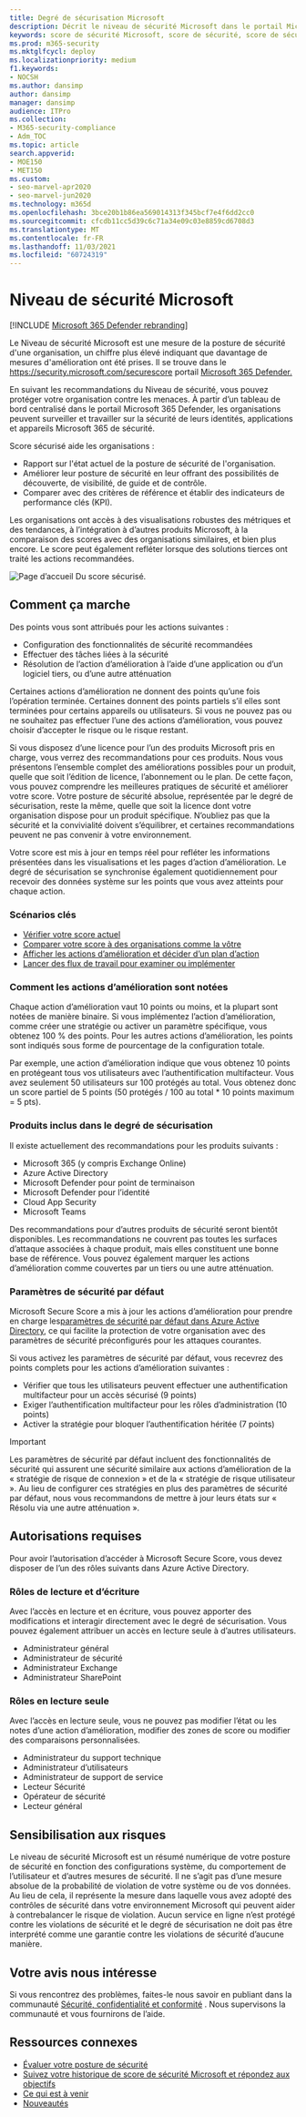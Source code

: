 ```yaml
---
title: Degré de sécurisation Microsoft
description: Décrit le niveau de sécurité Microsoft dans le portail Microsoft 365 Defender, comment améliorer votre posture de sécurité et ce à quoi les administrateurs de sécurité peuvent s’attendre.
keywords: score de sécurité Microsoft, score de sécurité, score de sécurité Office 365, score de sécurité Microsoft, Microsoft 365 Defender portail, actions d’amélioration
ms.prod: m365-security
ms.mktglfcycl: deploy
ms.localizationpriority: medium
f1.keywords:
- NOCSH
ms.author: dansimp
author: dansimp
manager: dansimp
audience: ITPro
ms.collection:
- M365-security-compliance
- Adm_TOC
ms.topic: article
search.appverid:
- MOE150
- MET150
ms.custom:
- seo-marvel-apr2020
- seo-marvel-jun2020
ms.technology: m365d
ms.openlocfilehash: 3bce20b1b86ea569014313f345bcf7e4f6dd2cc0
ms.sourcegitcommit: cfcdb11cc5d39c6c71a34e09c03e8859cd6708d3
ms.translationtype: MT
ms.contentlocale: fr-FR
ms.lasthandoff: 11/03/2021
ms.locfileid: "60724319"
---
```

# <a name="microsoft-secure-score"></a>Niveau de sécurité Microsoft

[!INCLUDE [Microsoft 365 Defender rebranding](../includes/microsoft-defender.md)]

Le Niveau de sécurité Microsoft est une mesure de la posture de sécurité d'une organisation, un chiffre plus élevé indiquant que davantage de mesures d'amélioration ont été prises. Il se trouve dans le https://security.microsoft.com/securescore portail [Microsoft 365 Defender.](microsoft-365-defender.md#the-microsoft-365-defender-portal)

En suivant les recommandations du Niveau de sécurité, vous pouvez protéger votre organisation contre les menaces. À partir d’un tableau de bord centralisé dans le portail Microsoft 365 Defender, les organisations peuvent surveiller et travailler sur la sécurité de leurs identités, applications et appareils Microsoft 365 de sécurité.

Score sécurisé aide les organisations :  

* Rapport sur l'état actuel de la posture de sécurité de l'organisation.
* Améliorer leur posture de sécurité en leur offrant des possibilités de découverte, de visibilité, de guide et de contrôle.  
* Comparer avec des critères de référence et établir des indicateurs de performance clés (KPI).

Les organisations ont accès à des visualisations robustes des métriques et des tendances, à l’intégration à d’autres produits Microsoft, à la comparaison des scores avec des organisations similaires, et bien plus encore. Le score peut également refléter lorsque des solutions tierces ont traité les actions recommandées.

![Page d’accueil Du score sécurisé.](../../media/secure-score/secure-score-home-page.png)

## <a name="how-it-works"></a>Comment ça marche

Des points vous sont attribués pour les actions suivantes :

- Configuration des fonctionnalités de sécurité recommandées
- Effectuer des tâches liées à la sécurité
- Résolution de l’action d’amélioration à l’aide d’une application ou d’un logiciel tiers, ou d’une autre atténuation

Certaines actions d’amélioration ne donnent des points qu’une fois l’opération terminée. Certaines donnent des points partiels s’il elles sont terminées pour certains appareils ou utilisateurs. Si vous ne pouvez pas ou ne souhaitez pas effectuer l’une des actions d’amélioration, vous pouvez choisir d’accepter le risque ou le risque restant.

Si vous disposez d’une licence pour l’un des produits Microsoft pris en charge, vous verrez des recommandations pour ces produits. Nous vous présentons l’ensemble complet des améliorations possibles pour un produit, quelle que soit l’édition de licence, l’abonnement ou le plan. De cette façon, vous pouvez comprendre les meilleures pratiques de sécurité et améliorer votre score. Votre posture de sécurité absolue, représentée par le degré de sécurisation, reste la même, quelle que soit la licence dont votre organisation dispose pour un produit spécifique. N’oubliez pas que la sécurité et la convivialité doivent s’équilibrer, et certaines recommandations peuvent ne pas convenir à votre environnement.

Votre score est mis à jour en temps réel pour refléter les informations présentées dans les visualisations et les pages d’action d’amélioration. Le degré de sécurisation se synchronise également quotidiennement pour recevoir des données système sur les points que vous avez atteints pour chaque action.

### <a name="key-scenarios"></a>Scénarios clés

- [Vérifier votre score actuel](microsoft-secure-score-improvement-actions.md#check-your-current-score)
- [Comparer votre score à des organisations comme la vôtre](microsoft-secure-score-history-metrics-trends.md#compare-your-score-to-organizations-like-yours)
- [Afficher les actions d’amélioration et décider d’un plan d’action](microsoft-secure-score-improvement-actions.md#take-action-to-improve-your-score)
- [Lancer des flux de travail pour examiner ou implémenter](microsoft-secure-score-improvement-actions.md#view-improvement-action-details)

### <a name="how-improvement-actions-are-scored"></a>Comment les actions d’amélioration sont notées

Chaque action d’amélioration vaut 10 points ou moins, et la plupart sont notées de manière binaire. Si vous implémentez l’action d’amélioration, comme créer une stratégie ou activer un paramètre spécifique, vous obtenez 100 % des points. Pour les autres actions d’amélioration, les points sont indiqués sous forme de pourcentage de la configuration totale.

Par exemple, une action d’amélioration indique que vous obtenez 10 points en protégeant tous vos utilisateurs avec l’authentification multifacteur. Vous avez seulement 50 utilisateurs sur 100 protégés au total. Vous obtenez donc un score partiel de 5 points (50 protégés / 100 au total * 10 points maximum = 5 pts).

### <a name="products-included-in-secure-score"></a>Produits inclus dans le degré de sécurisation

Il existe actuellement des recommandations pour les produits suivants :

- Microsoft 365 (y compris Exchange Online)
- Azure Active Directory
- Microsoft Defender pour point de terminaison
- Microsoft Defender pour l’identité
- Cloud App Security
- Microsoft Teams

Des recommandations pour d’autres produits de sécurité seront bientôt disponibles. Les recommandations ne couvrent pas toutes les surfaces d’attaque associées à chaque produit, mais elles constituent une bonne base de référence. Vous pouvez également marquer les actions d’amélioration comme couvertes par un tiers ou une autre atténuation.

### <a name="security-defaults"></a>Paramètres de sécurité par défaut

Microsoft Secure Score a mis à jour les actions d’amélioration pour prendre en charge les[paramètres de sécurité par défaut dans Azure Active Directory](/azure/active-directory/fundamentals/concept-fundamentals-security-defaults), ce qui facilite la protection de votre organisation avec des paramètres de sécurité préconfigurés pour les attaques courantes.

Si vous activez les paramètres de sécurité par défaut, vous recevrez des points complets pour les actions d’amélioration suivantes :

- Vérifier que tous les utilisateurs peuvent effectuer une authentification multifacteur pour un accès sécurisé (9 points)
- Exiger l’authentification multifacteur pour les rôles d’administration (10 points)
- Activer la stratégie pour bloquer l’authentification héritée (7 points)

>[!IMPORTANT]
>Les paramètres de sécurité par défaut incluent des fonctionnalités de sécurité qui assurent une sécurité similaire aux actions d’amélioration de la « stratégie de risque de connexion » et de la « stratégie de risque utilisateur ». Au lieu de configurer ces stratégies en plus des paramètres de sécurité par défaut, nous vous recommandons de mettre à jour leurs états sur « Résolu via une autre atténuation ».

## <a name="required-permissions"></a>Autorisations requises

Pour avoir l’autorisation d’accéder à Microsoft Secure Score, vous devez disposer de l’un des rôles suivants dans Azure Active Directory.

### <a name="read-and-write-roles"></a>Rôles de lecture et d’écriture

Avec l’accès en lecture et en écriture, vous pouvez apporter des modifications et interagir directement avec le degré de sécurisation. Vous pouvez également attribuer un accès en lecture seule à d’autres utilisateurs.

* Administrateur général
* Administrateur de sécurité
* Administrateur Exchange
* Administrateur SharePoint

### <a name="read-only-roles"></a>Rôles en lecture seule

Avec l’accès en lecture seule, vous ne pouvez pas modifier l’état ou les notes d’une action d’amélioration, modifier des zones de score ou modifier des comparaisons personnalisées.

* Administrateur du support technique
* Administrateur d’utilisateurs
* Administrateur de support de service
* Lecteur Sécurité
* Opérateur de sécurité
* Lecteur général

## <a name="risk-awareness"></a>Sensibilisation aux risques

Le niveau de sécurité Microsoft est un résumé numérique de votre posture de sécurité en fonction des configurations système, du comportement de l’utilisateur et d’autres mesures de sécurité. Il ne s’agit pas d’une mesure absolue de la probabilité de violation de votre système ou de vos données. Au lieu de cela, il représente la mesure dans laquelle vous avez adopté des contrôles de sécurité dans votre environnement Microsoft qui peuvent aider à contrebalancer le risque de violation. Aucun service en ligne n’est protégé contre les violations de sécurité et le degré de sécurisation ne doit pas être interprété comme une garantie contre les violations de sécurité d’aucune manière.

## <a name="we-want-to-hear-from-you"></a>Votre avis nous intéresse

Si vous rencontrez des problèmes, faites-le nous savoir en publiant dans la communauté [Sécurité, confidentialité et conformité](https://techcommunity.microsoft.com/t5/Security-Privacy-Compliance/bd-p/security_privacy) . Nous supervisons la communauté et vous fournirons de l’aide.

## <a name="related-resources"></a>Ressources connexes

- [Évaluer votre posture de sécurité](microsoft-secure-score-improvement-actions.md)
- [Suivez votre historique de score de sécurité Microsoft et répondez aux objectifs](microsoft-secure-score-history-metrics-trends.md)
- [Ce qui est à venir](microsoft-secure-score-whats-coming.md)
- [Nouveautés](microsoft-secure-score-whats-new.md)
